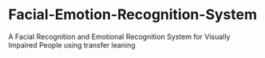 # Facial-Emotion-Recognition-System
A Facial Recognition and Emotional Recognition System for Visually Impaired People using transfer leaning
